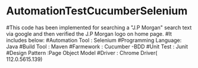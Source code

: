 # AutomationTestCucumberSelenium
#This code has been implemented for searching a "J.P Morgan" search text via google and then verified the J.P Morgan logo on home page. 
#It includes below:
#Automation Tool : Selenium 
#Programming Language: Java
#Build Tool : Maven 
#Farmework : Cucumber -BDD 
#Unit Test : Junit
#Design Pattern :Page Object Model
#Driver : Chrome Driver( 112.0.5615.139)
